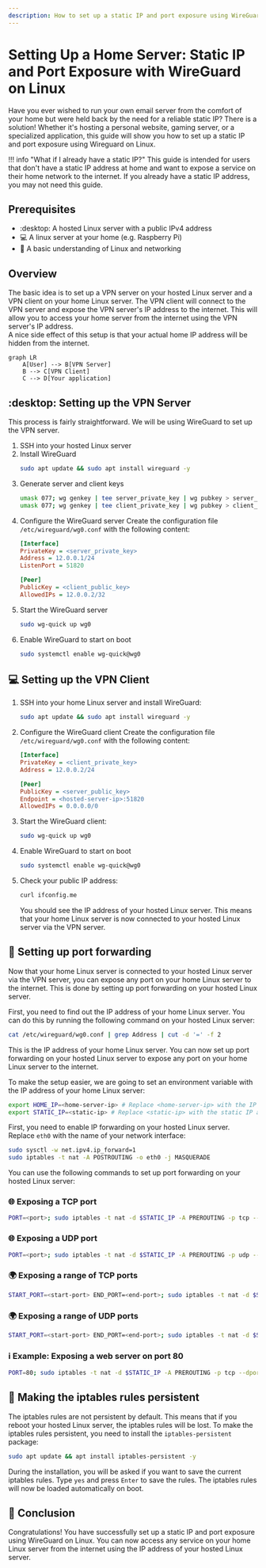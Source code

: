 ```yaml
---
description: How to set up a static IP and port exposure using WireGuard on Linux
---
```


# Setting Up a Home Server: Static IP and Port Exposure with WireGuard on Linux

Have you ever wished to run your own email server from the comfort of your home but were held back by the need for a
reliable static IP? There is a solution! Whether it's hosting a personal website, gaming server, or a
specialized application, this guide will show you how to set up a static IP and port exposure using Wireguard on Linux.

!!! info "What if I already have a static IP?"
This guide is intended for users that don't have a static IP address at home and want to expose a service on their
home network to the internet. If you already have a static IP address, you may not need this guide.

## Prerequisites

- :desktop: A hosted Linux server with a public IPv4 address
- :computer: A linux server at your home (e.g. Raspberry Pi)
- :thinking: A basic understanding of Linux and networking

## Overview

The basic idea is to set up a VPN server on your hosted Linux server and a VPN client on your home Linux server. The
VPN client will connect to the VPN server and expose the VPN server's IP address to the internet. This will allow you
to access your home server from the internet using the VPN server's IP address.   
A nice side effect of this setup is that your actual home IP address will be hidden from the internet.

``` mermaid
graph LR
    A[User] --> B[VPN Server]
    B --> C[VPN Client]
    C --> D[Your application]
```

## :desktop: Setting up the VPN Server

This process is fairly straightforward. We will be using WireGuard to set up the VPN server.

1. SSH into your hosted Linux server
2. Install WireGuard
    ``` bash
   sudo apt update && sudo apt install wireguard -y
    ```
3. Generate server and client keys
    ``` bash
   umask 077; wg genkey | tee server_private_key | wg pubkey > server_public_key
   umask 077; wg genkey | tee client_private_key | wg pubkey > client_public_key
    ```
4. Configure the WireGuard server
   Create the configuration file `/etc/wireguard/wg0.conf` with the following content:
   ```ini
   [Interface]
   PrivateKey = <server_private_key>
   Address = 12.0.0.1/24
   ListenPort = 51820

   [Peer]
   PublicKey = <client_public_key>
   AllowedIPs = 12.0.0.2/32
   ```
5. Start the WireGuard server
    ``` bash
    sudo wg-quick up wg0
    ```
6. Enable WireGuard to start on boot
    ``` bash
    sudo systemctl enable wg-quick@wg0
    ```

## :computer: Setting up the VPN Client

1. SSH into your home Linux server and install WireGuard:
    ``` bash
    sudo apt update && sudo apt install wireguard -y
    ```
2. Configure the WireGuard client
   Create the configuration file `/etc/wireguard/wg0.conf` with the following content:
   ```ini
   [Interface]
   PrivateKey = <client_private_key>
   Address = 12.0.0.2/24

   [Peer]
   PublicKey = <server_public_key>
   Endpoint = <hosted-server-ip>:51820
   AllowedIPs = 0.0.0.0/0
   ```
3. Start the WireGuard client:
    ``` bash
   sudo wg-quick up wg0
    ```
4. Enable WireGuard to start on boot
    ``` bash
    sudo systemctl enable wg-quick@wg0
    ```
5. Check your public IP address:
    ``` bash
    curl ifconfig.me
    ```
   You should see the IP address of your hosted Linux server. This means that your home Linux server is now connected
   to your hosted Linux server via the VPN server.

## :twisted_rightwards_arrows: Setting up port forwarding

Now that your home Linux server is connected to your hosted Linux server via the VPN server, you can expose any port
on your home Linux server to the internet. This is done by setting up port forwarding on your hosted Linux server.

First, you need to find out the IP address of your home Linux server. You can do this by running the following command
on your hosted Linux server:

``` bash
cat /etc/wireguard/wg0.conf | grep Address | cut -d '=' -f 2
```

This is the IP address of your home Linux server. You can now set up port forwarding on your hosted Linux server to
expose any port on your home Linux server to the internet.

To make the setup easier, we are going to set an environment variable with the IP address of your home Linux server:

``` bash
export HOME_IP=<home-server-ip> # Replace <home-server-ip> with the IP address of your home Linux server
export STATIC_IP=<static-ip> # Replace <static-ip> with the static IP address of your hosted Linux server
```

First, you need to enable IP forwarding on your hosted Linux server. Replace `eth0` with the name of your network
interface:

``` bash
sudo sysctl -w net.ipv4.ip_forward=1
sudo iptables -t nat -A POSTROUTING -o eth0 -j MASQUERADE
```

You can use the following commands to set up port forwarding on your hosted Linux server:

### :globe_with_meridians: Exposing a TCP port

``` bash
PORT=<port>; sudo iptables -t nat -d $STATIC_IP -A PREROUTING -p tcp --dport $PORT -j DNAT --to-destination $HOME_IP:$PORT
```

### :globe_with_meridians: Exposing a UDP port

``` bash
PORT=<port>; sudo iptables -t nat -d $STATIC_IP -A PREROUTING -p udp --dport $PORT -j DNAT --to-destination $HOME_IP:$PORT
```

### :earth_africa: Exposing a range of TCP ports

``` bash
START_PORT=<start-port> END_PORT=<end-port>; sudo iptables -t nat -d $STATIC_IP -A PREROUTING -p tcp --dport $START_PORT:$END_PORT -j DNAT --to-destination $HOME_IP:$START_PORT-$END_PORT
```

### :earth_africa: Exposing a range of UDP ports

``` bash
START_PORT=<start-port> END_PORT=<end-port>; sudo iptables -t nat -d $STATIC_IP -A PREROUTING -p udp --dport $START_PORT:$END_PORT -j DNAT --to-destination $HOME_IP:$START_PORT-$END_PORT
```

### :information_source: Example: Exposing a web server on port 80

``` bash
PORT=80; sudo iptables -t nat -d $STATIC_IP -A PREROUTING -p tcp --dport $PORT -j DNAT --to-destination $HOME_IP:$PORT
```

## :floppy_disk: Making the iptables rules persistent

The iptables rules are not persistent by default. This means that if you reboot your hosted Linux server, the iptables
rules will be lost. To make the iptables rules persistent, you need to install the `iptables-persistent` package:

``` bash
sudo apt update && apt install iptables-persistent -y
```

During the installation, you will be asked if you want to save the current iptables rules. Type `yes` and press `Enter`
to save the rules. The iptables rules will now be loaded automatically on boot.

## :tada: Conclusion

Congratulations! You have successfully set up a static IP and port exposure using WireGuard on Linux. You can now access
any service on your home Linux server from the internet using the IP address of your hosted Linux server.
